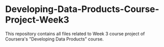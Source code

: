 # Developing-Data-Products-Course-Project-Week3
This repository contains all files related to Week 3 course project of Coursera's "Developing Data Products" course.
